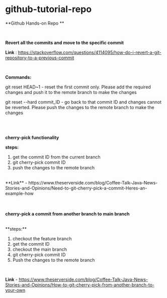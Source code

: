 # github-tutorial-repo


**Github Hands-on Repo **

</br>


**Revert all the commits and move to the specific commit**
</br>

**Link** :  https://stackoverflow.com/questions/4114095/how-do-i-revert-a-git-repository-to-a-previous-commit

</br>

**Commands:**
</br>

git reset HEAD~1   -  reset the first commit only. Please add the required changes and push it to the remote branch to make the changes


git reset --hard commit_ID    -  go back to that commit ID and changes cannot be reverted. Please push the changes to the remote branch to make the changes

</br>
</br>


**cherry-pick functionality**
</br>

**steps:**
</br>

1. get the commit ID from the current branch
2. git cherry-pick commit ID
3. push the changes to the remote branch


</br>
**Link** - https://www.theserverside.com/blog/Coffee-Talk-Java-News-Stories-and-Opinions/Need-to-git-cherry-pick-a-commit-Heres-an-example-how
</br>
</br>
</br>

**cherry-pick a commit from another branch to main branch**

</br>
**steps:**
</br>

1. checkout the feature branch
2. get the commit ID
3. checkout the main branch
4. git cherry-pick commit ID 
5. Push the changes to the remote branch
</br>

**Link** - https://www.theserverside.com/blog/Coffee-Talk-Java-News-Stories-and-Opinions/How-to-git-cherry-pick-from-another-branch-to-your-own

